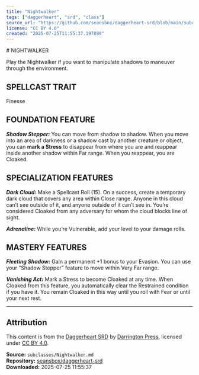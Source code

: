 ```yaml
---
title: "Nightwalker"
tags: ["daggerheart", "srd", "class"]
source_url: "https://github.com/seansbox/daggerheart-srd/blob/main/subclasses/Nightwalker.md"
license: "CC BY 4.0"
created: "2025-07-25T11:55:37.197890"
---
```


﻿# NIGHTWALKER

Play the Nightwalker if you want to manipulate shadows to maneuver through the environment.

## SPELLCAST TRAIT

Finesse

## FOUNDATION FEATURE

***Shadow Stepper:*** You can move from shadow to shadow. When you move into an area of darkness or a shadow cast by another creature or object, you can **mark a Stress** to disappear from where you are and reappear inside another shadow within Far range. When you reappear, you are Cloaked.

## SPECIALIZATION FEATURES

***Dark Cloud:*** Make a Spellcast Roll (15). On a success, create a temporary dark cloud that covers any area within Close range. Anyone in this cloud can’t see outside of it, and anyone outside of it can’t see in. You’re considered Cloaked from any adversary for whom the cloud blocks line of sight.

***Adrenaline:*** While you’re Vulnerable, add your level to your damage rolls.

## MASTERY FEATURES

***Fleeting Shadow:*** Gain a permanent +1 bonus to your Evasion. You can use your “Shadow Stepper” feature to move within Very Far range.

***Vanishing Act:*** Mark a Stress to become Cloaked at any time. When Cloaked from this feature, you automatically clear the Restrained condition if you have it. You remain Cloaked in this way until you roll with Fear or until your next rest.

---

## Attribution

This content is from the [Daggerheart SRD](https://github.com/seansbox/daggerheart-srd/blob/main/subclasses/Nightwalker.md) by [Darrington Press](https://darringtonpress.com/), licensed under [CC BY 4.0](https://creativecommons.org/licenses/by/4.0/).

**Source:** `subclasses/Nightwalker.md`  
**Repository:** [seansbox/daggerheart-srd](https://github.com/seansbox/daggerheart-srd)  
**Downloaded:** 2025-07-25 11:55:37

